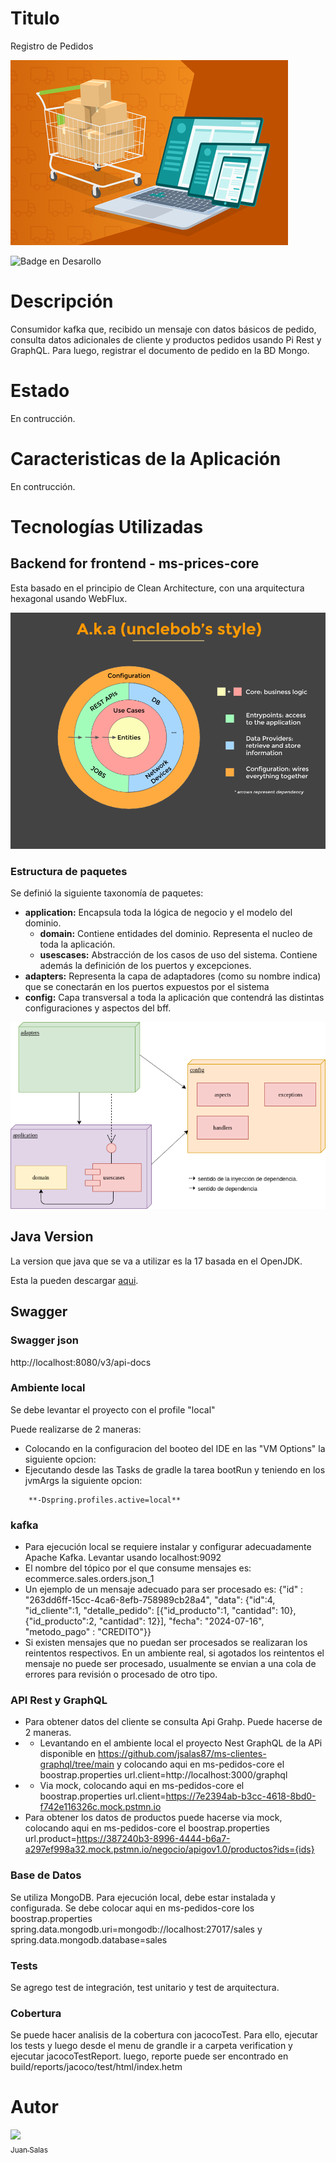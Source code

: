 # Titulo
Registro de Pedidos

![alt text](docs/pedidos.jpg)

![Badge en Desarollo](https://img.shields.io/badge/STATUS-EN%20DESAROLLO-green)

# Descripción
Consumidor kafka que, recibido un mensaje con datos básicos de pedido, consulta datos adicionales de cliente y productos pedidos usando
Pi Rest y GraphQL. Para luego, registrar el documento de pedido en la BD Mongo.

# Estado
En contrucción.

# Caracteristicas de la Aplicación
En contrucción.

# Tecnologías Utilizadas

## Backend for frontend - ms-prices-core
Esta basado en el principio de Clean Architecture, con una arquitectura hexagonal usando WebFlux.

![alt text](docs/clean.png)

### Estructura de paquetes

Se definió la siguiente taxonomía de paquetes:

* **application:** Encapsula toda la lógica de negocio y el modelo del dominio.
    * **domain:** Contiene entidades del dominio. Representa el nucleo de toda la aplicación.
    * **usescases:** Abstracción de los casos de uso del sistema. Contiene además la definición de los puertos y excepciones.
* **adapters:** Representa la capa de adaptadores (como su nombre indica) que se conectarán en los puertos expuestos por el sistema
* **config:** Capa transversal a toda la aplicación que contendrá las distintas configuraciones y aspectos del bff.

![alt text](docs/packages.png)


## Java Version
La version que java que se va a utilizar es la 17 basada en el OpenJDK.

Esta la pueden descargar [aqui](https://www.oracle.com/java/technologies/javase/jdk17-archive-downloads.html).

## Swagger
### Swagger json
http://localhost:8080/v3/api-docs

### Ambiente local
Se debe levantar el proyecto con el profile "local"

Puede realizarse de 2 maneras:

* Colocando en la configuracion del booteo del IDE en las "VM Options" la siguiente opcion:
* Ejecutando desde las Tasks de gradle la tarea bootRun y teniendo en los jvmArgs la siguiente opcion:
```
    **-Dspring.profiles.active=local**
```

### kafka
* Para ejecución local se requiere instalar y configurar adecuadamente Apache Kafka. Levantar usando localhost:9092
* El nombre del tópico por el que consume mensajes es: ecommerce.sales.orders.json_1
* Un ejemplo de un mensaje adecuado para ser procesado es: {"id" : "263dd6ff-15cc-4ca6-8efb-758989cb28a4", "data": {"id":4, "id_cliente":1, "detalle_pedido": [{"id_producto":1, "cantidad": 10},{"id_producto":2, "cantidad": 12}], "fecha": "2024-07-16", "metodo_pago" : "CREDITO"}}
* Si existen mensajes que no puedan ser procesados se realizaran los reintentos respectivos. En un ambiente real, si agotados los reintentos el mensaje  no puede ser procesado, usualmente se envian a una cola de errores para revisión o procesado de otro tipo.

### API Rest y GraphQL
* Para obtener datos del cliente se consulta Api Grahp. Puede hacerse de 2 maneras.
* * Levantando en el ambiente local el proyecto Nest GraphQL de la APi disponible en https://github.com/jsalas87/ms-clientes-graphql/tree/main y colocando aqui en ms-pedidos-core el boostrap.properties url.client=http://localhost:3000/graphql
* * Via mock, colocando aqui en ms-pedidos-core el boostrap.properties url.client=https://7e2394ab-b3cc-4618-8bd0-f742e116326c.mock.pstmn.io
* Para obtener los datos de productos puede hacerse via mock, colocando aqui en ms-pedidos-core el boostrap.properties url.product=https://387240b3-8996-4444-b6a7-a297ef998a32.mock.pstmn.io/negocio/apigov1.0/productos?ids={ids}

### Base de Datos
Se utiliza MongoDB. Para ejecución local, debe estar instalada y configurada. Se debe colocar aqui en ms-pedidos-core los boostrap.properties spring.data.mongodb.uri=mongodb://localhost:27017/sales y spring.data.mongodb.database=sales

### Tests
Se agrego test de integración, test unitario y test de arquitectura.

### Cobertura
Se puede hacer analisis de la cobertura con jacocoTest. Para ello, ejecutar los tests y luego desde el menu de grandle ir a carpeta verification y ejecutar jacocoTestReport.
luego, reporte puede ser encontrado en build/reports/jacoco/test/html/index.hetm
# Autor
[<img src="https://avatars.githubusercontent.com/u/37299779?s=400&u=e40bfe01a10c844ef8348b57774ffdb872a7d15a&v=4" width=115><br><sub>Juan Salas</sub>](https://github.com/jsalas87)